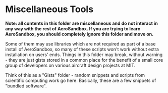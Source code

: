 # Miscellaneous Tools

**Note: all contents in this folder are miscellaneous and do not interact in any way with the rest of AeroSandbox. If you are trying to learn AeroSandbox, you should completely ignore this folder and move on.**

Some of them may use libraries which are not required as part of a base install of AeroSandbox, so many of these scripts won't work without extra installation on users' ends. Things in this folder may break, without warning - they are just gists stored in a common place for the benefit of a small core group of developers on various aircraft design projects at MIT.

Think of this as a "Gists" folder - random snippets and scripts from scientific computing work go here. Basically, these are a few snippets of "bundled software".